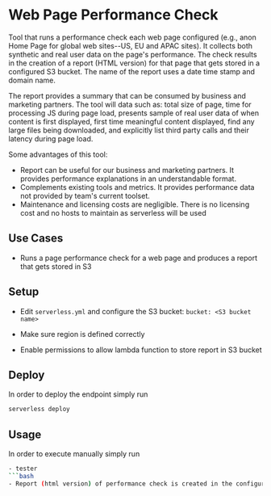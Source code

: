 <!--
title: Web Page Performance Check
description: Runs a performance check using Lambda for each web page configured based on synthetic and real user data. The check results in the creation of a web page that gets stored in a defined S3 bucket. 
layout: Doc
framework: v1
platform: AWS
language: nodeJS
authorLink: 'https://github.com/imoraes2006'
authorName: 'Ian Moraes'
authorAvatar: 'https://avatars0.githubusercontent.com/u/2223362?v=4&s=140'
-->
# Web Page Performance Check 

Tool that runs a performance check each web page configured (e.g., anon Home Page for global web sites--US, EU and APAC sites).  It collects both synthetic and real user data on the page's performance. The check results in the creation of a report (HTML version) for that page that gets stored in a configured S3 bucket. The name of the report uses a date time stamp and domain name.  

The report provides a summary that can be consumed by business and marketing partners.   The tool will data such as: total size of page, time for processing JS during page load, presents sample of real user data of when content is first displayed, first time meaningful content displayed, find any large files being downloaded, and explicitly list third party calls and their latency during page load.

Some advantages of this tool:
- Report can be useful for our business and marketing partners.  It provides performance explanations in an understandable format.
- Complements existing tools and metrics.  It provides performance data not provided by team's current toolset.
- Maintenance and licensing costs are negligible.  There is no licensing cost and no hosts to maintain as serverless will be used


## Use Cases

- Runs a page performance check for a web page and produces a report that gets stored in S3

## Setup

- Edit `serverless.yml` and configure the S3 bucket: 
`bucket: <S3 bucket name>`

- Make sure region is defined correctly

- Enable permissions to allow lambda function to store report in S3 bucket

## Deploy

In order to deploy the endpoint simply run

```bash
serverless deploy
```


## Usage
In order to execute manually simply run
```bash
- tester
```bash
- Report (html version) of performance check is created in the configured S3 bucket
